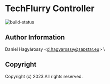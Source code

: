 
# TechFlurry Controller

![build-status](https://img.shields.io/github/workflow/status/atraides/techflurry-controller/Build%20Pipeline/main?logo=GitHub)

## Author Information

Daniel Hagyárossy <[d.hagyarossy@sapstar.eu](mailto:d.hagyarossy@sapstar.eu)> \

## Copyright

Copyright (c) 2023 All rights reserved.
